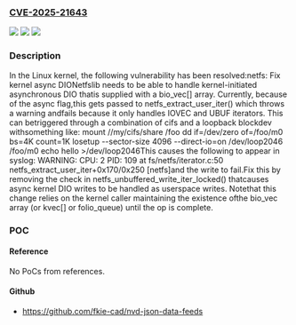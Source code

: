 ### [CVE-2025-21643](https://cve.mitre.org/cgi-bin/cvename.cgi?name=CVE-2025-21643)
![](https://img.shields.io/static/v1?label=Product&message=Linux&color=blue)
![](https://img.shields.io/static/v1?label=Version&message=153a9961b551101cd38e94e26cd92fbfd198b19b%3C%209f3a265836844eda30bf34c2584b8011fd4f0f49%20&color=brighgreen)
![](https://img.shields.io/static/v1?label=Vulnerability&message=n%2Fa&color=brighgreen)

### Description

In the Linux kernel, the following vulnerability has been resolved:netfs: Fix kernel async DIONetfslib needs to be able to handle kernel-initiated asynchronous DIO thatis supplied with a bio_vec[] array.  Currently, because of the async flag,this gets passed to netfs_extract_user_iter() which throws a warning andfails because it only handles IOVEC and UBUF iterators.  This can betriggered through a combination of cifs and a loopback blockdev withsomething like:        mount //my/cifs/share /foo        dd if=/dev/zero of=/foo/m0 bs=4K count=1K        losetup --sector-size 4096 --direct-io=on /dev/loop2046 /foo/m0        echo hello >/dev/loop2046This causes the following to appear in syslog:        WARNING: CPU: 2 PID: 109 at fs/netfs/iterator.c:50 netfs_extract_user_iter+0x170/0x250 [netfs]and the write to fail.Fix this by removing the check in netfs_unbuffered_write_iter_locked() thatcauses async kernel DIO writes to be handled as userspace writes.  Notethat this change relies on the kernel caller maintaining the existence ofthe bio_vec array (or kvec[] or folio_queue) until the op is complete.

### POC

#### Reference
No PoCs from references.

#### Github
- https://github.com/fkie-cad/nvd-json-data-feeds


